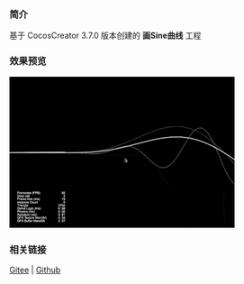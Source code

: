 ### 简介
基于 CocosCreator 3.7.0 版本创建的 **画Sine曲线** 工程

### 效果预览
![image](../../../gif/202203/2022030413.gif)

### 相关链接
[Gitee](https://gitee.com/mirrors_cocos-creator/example-cases/tree/master/assets/cases/graphics/demo) | [Github](https://github.com/cocos-creator/example-cases/tree/master/assets/cases/graphics/demo)